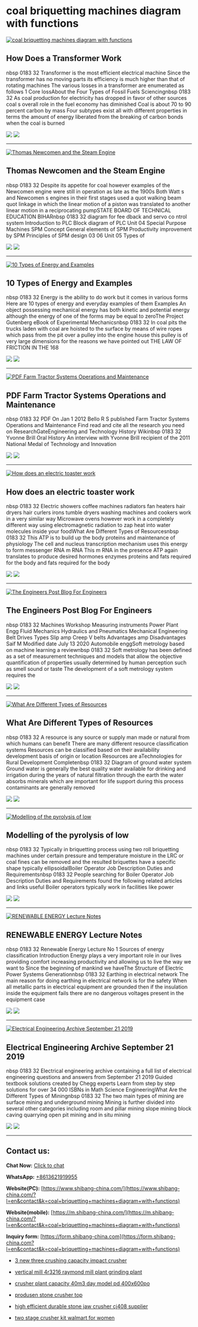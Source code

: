 # coal briquetting machines diagram with functions

<a href="https://swt.shibang-china.com/?l=en&img&k=coal+briquetting+machines+diagram+with+functions" target="_blank">![coal briquetting machines diagram with functions](http://static.shibang-china.com/all-800x300/1469.jpg)</a>

## How Does a Transformer Work
nbsp 0183 32 Transformer is the most efficient electrical machine Since the transformer has no moving parts its efficiency is much higher than that of rotating machines The various losses in a transformer are enumerated as follows 1 Core lossAbout the Four Types of Fossil Fuels Sciencingnbsp 0183 32 As coal production for electricity has dropped in favor of other sources coal s overall role in the fuel economy has diminished Coal is about 70 to 90 percent carbon by mass Four subtypes exist all with different properties in terms the amount of energy liberated from the breaking of carbon bonds when the coal is burned


<a href="https://whatsapp.shibangsoft.com/WhatsApp.php" target="_blank" title="WhatsApp">![](http://static.shibang-china.com/icon/whatsapp.png)</a> <a href="https://swt.shibang-china.com/?l=en&icon&k=coal+briquetting+machines+diagram+with+functions" target="_blank">![](http://static.shibang-china.com/icon/chat-en.png)</a>

---

<a href="https://swt.shibang-china.com/?l=en&img&k=coal+briquetting+machines+diagram+with+functions" target="_blank">![Thomas Newcomen and the Steam Engine](http://static.shibang-china.com/all-800x300/317.jpg)</a>

## Thomas Newcomen and the Steam Engine
nbsp 0183 32 Despite its appetite for coal however examples of the Newcomen engine were still in operation as late as the 1900s Both Watt s and Newcomen s engines in their first stages used a quot walking beam quot linkage in which the linear motion of a piston was translated to another linear motion in a reciprocating pumpSTATE BOARD OF TECHNICAL EDUCATION BIHARnbsp 0183 32 diagram for fee dback and servo co ntrol system Introduction to PLC Block diagram of PLC Unit 04 Special Purpose Machines SPM Concept General elements of SPM Productivity improvement by SPM Principles of SPM design 03 06 Unit 05 Types of


<a href="https://whatsapp.shibangsoft.com/WhatsApp.php" target="_blank" title="WhatsApp">![](http://static.shibang-china.com/icon/whatsapp.png)</a> <a href="https://swt.shibang-china.com/?l=en&icon&k=coal+briquetting+machines+diagram+with+functions" target="_blank">![](http://static.shibang-china.com/icon/chat-en.png)</a>

---

<a href="https://swt.shibang-china.com/?l=en&img&k=coal+briquetting+machines+diagram+with+functions" target="_blank">![10 Types of Energy and Examples](http://static.shibang-china.com/all-800x300/363.jpg)</a>

## 10 Types of Energy and Examples
nbsp 0183 32 Energy is the ability to do work but it comes in various forms Here are 10 types of energy and everyday examples of them Examples An object possessing mechanical energy has both kinetic and potential energy although the energy of one of the forms may be equal to zeroThe Project Gutenberg eBook of Experimental Mechanicsnbsp 0183 32 In coal pits the trucks laden with coal are hoisted to the surface by means of wire ropes which pass from the pit over a pulley into the engine house this pulley is of very large dimensions for the reasons we have pointed out THE LAW OF FRICTION IN THE 168


<a href="https://whatsapp.shibangsoft.com/WhatsApp.php" target="_blank" title="WhatsApp">![](http://static.shibang-china.com/icon/whatsapp.png)</a> <a href="https://swt.shibang-china.com/?l=en&icon&k=coal+briquetting+machines+diagram+with+functions" target="_blank">![](http://static.shibang-china.com/icon/chat-en.png)</a>

---

<a href="https://swt.shibang-china.com/?l=en&img&k=coal+briquetting+machines+diagram+with+functions" target="_blank">![PDF Farm Tractor Systems Operations and Maintenance](http://static.shibang-china.com/all-800x300/1030.jpg)</a>

## PDF Farm Tractor Systems Operations and Maintenance
nbsp 0183 32 PDF On Jan 1 2012 Bello R S published Farm Tractor Systems Operations and Maintenance Find read and cite all the research you need on ResearchGateEngineering and Technology History Wikinbsp 0183 32 Yvonne Brill Oral History An interview with Yvonne Brill recipient of the 2011 National Medal of Technology and Innovation


<a href="https://whatsapp.shibangsoft.com/WhatsApp.php" target="_blank" title="WhatsApp">![](http://static.shibang-china.com/icon/whatsapp.png)</a> <a href="https://swt.shibang-china.com/?l=en&icon&k=coal+briquetting+machines+diagram+with+functions" target="_blank">![](http://static.shibang-china.com/icon/chat-en.png)</a>

---

<a href="https://swt.shibang-china.com/?l=en&img&k=coal+briquetting+machines+diagram+with+functions" target="_blank">![How does an electric toaster work](http://static.shibang-china.com/all-800x300/618.jpg)</a>

## How does an electric toaster work
nbsp 0183 32 Electric showers coffee machines radiators fan heaters hair dryers hair curlers irons tumble dryers washing machines and cookers work in a very similar way Microwave ovens however work in a completely different way using electromagnetic radiation to zap heat into water molecules inside your foodWhat Are Different Types of Resourcesnbsp 0183 32 This ATP is to build up the body proteins and maintenance of physiology The cell and nucleus transcription mechanism uses this energy to form messenger RNA m RNA This m RNA in the presence ATP again translates to produce desired hormones enzymes proteins and fats required for the body and fats required for the body


<a href="https://whatsapp.shibangsoft.com/WhatsApp.php" target="_blank" title="WhatsApp">![](http://static.shibang-china.com/icon/whatsapp.png)</a> <a href="https://swt.shibang-china.com/?l=en&icon&k=coal+briquetting+machines+diagram+with+functions" target="_blank">![](http://static.shibang-china.com/icon/chat-en.png)</a>

---

<a href="https://swt.shibang-china.com/?l=en&img&k=coal+briquetting+machines+diagram+with+functions" target="_blank">![The Engineers Post Blog For Engineers](http://static.shibang-china.com/all-800x300/1008.jpg)</a>

## The Engineers Post Blog For Engineers
nbsp 0183 32 Machines Workshop Measuring instruments Power Plant Engg Fluid Mechanics Hydraulics and Pneumatics Mechanical Engineering Belt Drives Types Slip amp Creep V belts Advantages amp Disadvantages Saif M Modified date July 13 2020 Automobile enggSoft metrology based on machine learning a reviewnbsp 0183 32 Soft metrology has been defined as a set of measurement techniques and models that allow the objective quantification of properties usually determined by human perception such as smell sound or taste The development of a soft metrology system requires the


<a href="https://whatsapp.shibangsoft.com/WhatsApp.php" target="_blank" title="WhatsApp">![](http://static.shibang-china.com/icon/whatsapp.png)</a> <a href="https://swt.shibang-china.com/?l=en&icon&k=coal+briquetting+machines+diagram+with+functions" target="_blank">![](http://static.shibang-china.com/icon/chat-en.png)</a>

---

<a href="https://swt.shibang-china.com/?l=en&img&k=coal+briquetting+machines+diagram+with+functions" target="_blank">![What Are Different Types of Resources](http://static.shibang-china.com/all-800x300/370.jpg)</a>

## What Are Different Types of Resources
nbsp 0183 32 A resource is any source or supply man made or natural from which humans can benefit There are many different resource classification systems Resources can be classified based on their availability development basis of origin or location Resources are aTechnologies for Rural Development Completenbsp 0183 32 Diagram of ground water system Ground water is generally the best quality water available for drinking and irrigation during the years of natural filtration through the earth the water absorbs minerals which are important for life support during this process contaminants are generally removed


<a href="https://whatsapp.shibangsoft.com/WhatsApp.php" target="_blank" title="WhatsApp">![](http://static.shibang-china.com/icon/whatsapp.png)</a> <a href="https://swt.shibang-china.com/?l=en&icon&k=coal+briquetting+machines+diagram+with+functions" target="_blank">![](http://static.shibang-china.com/icon/chat-en.png)</a>

---

<a href="https://swt.shibang-china.com/?l=en&img&k=coal+briquetting+machines+diagram+with+functions" target="_blank">![Modelling of the pyrolysis of low](http://static.shibang-china.com/all-800x300/521.jpg)</a>

## Modelling of the pyrolysis of low
nbsp 0183 32 Typically in briquetting process using two roll briquetting machines under certain pressure and temperature moisture in the LRC or coal fines can be removed and the resulted briquettes have a specific shape typically ellipsoidalBoiler Operator Job Description Duties and Requirementsnbsp 0183 32 People searching for Boiler Operator Job Description Duties and Requirements found the following related articles and links useful Boiler operators typically work in facilities like power


<a href="https://whatsapp.shibangsoft.com/WhatsApp.php" target="_blank" title="WhatsApp">![](http://static.shibang-china.com/icon/whatsapp.png)</a> <a href="https://swt.shibang-china.com/?l=en&icon&k=coal+briquetting+machines+diagram+with+functions" target="_blank">![](http://static.shibang-china.com/icon/chat-en.png)</a>

---

<a href="https://swt.shibang-china.com/?l=en&img&k=coal+briquetting+machines+diagram+with+functions" target="_blank">![RENEWABLE ENERGY Lecture Notes](http://static.shibang-china.com/all-800x300/116.jpg)</a>

## RENEWABLE ENERGY Lecture Notes
nbsp 0183 32 Renewable Energy Lecture No 1 Sources of energy classification Introduction Energy plays a very important role in our lives providing comfort increasing productivity and allowing us to live the way we want to Since the beginning of mankind we haveThe Structure of Electric Power Systems Generationnbsp 0183 32 Earthing in electrical network The main reason for doing earthing in electrical network is for the safety When all metallic parts in electrical equipment are grounded then if the insulation inside the equipment fails there are no dangerous voltages present in the equipment case


<a href="https://whatsapp.shibangsoft.com/WhatsApp.php" target="_blank" title="WhatsApp">![](http://static.shibang-china.com/icon/whatsapp.png)</a> <a href="https://swt.shibang-china.com/?l=en&icon&k=coal+briquetting+machines+diagram+with+functions" target="_blank">![](http://static.shibang-china.com/icon/chat-en.png)</a>

---

<a href="https://swt.shibang-china.com/?l=en&img&k=coal+briquetting+machines+diagram+with+functions" target="_blank">![Electrical Engineering Archive September 21 2019](http://static.shibang-china.com/all-800x300/1061.jpg)</a>

## Electrical Engineering Archive September 21 2019
nbsp 0183 32 Electrical engineering archive containing a full list of electrical engineering questions and answers from September 21 2019 Guided textbook solutions created by Chegg experts Learn from step by step solutions for over 34 000 ISBNs in Math Science EngineeringWhat Are the Different Types of Miningnbsp 0183 32 The two main types of mining are surface mining and underground mining Mining is further divided into several other categories including room and pillar mining slope mining block caving quarrying open pit mining and in situ mining


<a href="https://whatsapp.shibangsoft.com/WhatsApp.php" target="_blank" title="WhatsApp">![](http://static.shibang-china.com/icon/whatsapp.png)</a> <a href="https://swt.shibang-china.com/?l=en&icon&k=coal+briquetting+machines+diagram+with+functions" target="_blank">![](http://static.shibang-china.com/icon/chat-en.png)</a>

---
## Contact us:

**Chat Now:** [Click to chat](https://swt.shibang-china.com?l=en&contact&k=coal+briquetting+machines+diagram+with+functions)

**WhatsApp:**  [+8613621919955](https://whatsapp.shibangsoft.com/WhatsApp.php)

**Website(PC):** [https://www.shibang-china.com/](https://www.shibang-china.com/?l=en&contact&k=coal+briquetting+machines+diagram+with+functions)

**Website(mobile):** [https://m.shibang-china.com/](https://m.shibang-china.com/?l=en&contact&k=coal+briquetting+machines+diagram+with+functions)

**Inquiry form:** [https://form.shibang-china.com](https://form.shibang-china.com?l=en&contact&k=coal+briquetting+machines+diagram+with+functions)

* [3 new three crushing capacity impact crusher](../169/3%20new%20three%20crushing%20capacity%20impact%20crusher.md)

* [vertical mill 4r3216 raymond mill plant grinding plant](../162/vertical%20mill%204r3216%20raymond%20mill%20plant%20grinding%20plant.md)

* [crusher plant capacity 40m3 day model pd 400x600po](../165/crusher%20plant%20capacity%2040m3%20day%20model%20pd%20400x600po.md)

* [produsen stone crusher top](../167/produsen%20stone%20crusher%20top.md)

* [high efficient durable stone jaw crusher cj408 supplier](../167/high%20efficient%20durable%20stone%20jaw%20crusher%20cj408%20supplier.md)

* [two stage crusher kit walmart for women](../170/two%20stage%20crusher%20kit%20walmart%20for%20women.md)